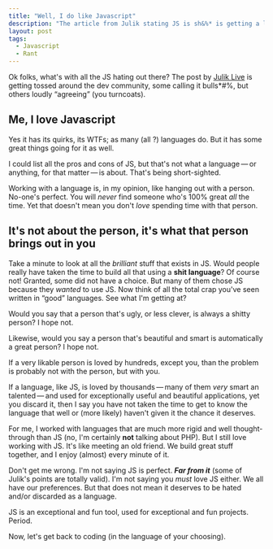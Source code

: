 ```yaml
---
title: "Well, I do like Javascript"
description: "The article from Julik stating JS is sh&%* is getting a lot of attention. I disagree - I love JS."
layout: post
tags:
  - Javascript
  - Rant
---
```


Ok folks, what's with all the JS hating out there? The post by [Julik Live](http://live.julik.nl/2013/05/javascript-is-shit) is getting tossed around the dev community, some calling it bulls\*#%, but others loudly &ldquo;agreeing&rdquo; (you turncoats).

## Me, I love Javascript

Yes it has its quirks, its WTFs; as many (all ?) languages do. But it has some great things going for it as well. 

I could list all the pros and cons of JS, but that's not what a language&thinsp;&mdash;&thinsp;or anything, for that matter&thinsp;&mdash;&thinsp;is about. That's being short-sighted. 

Working with a language is, in my opinion, like hanging out with a person. No-one's perfect. You will *never* find someone who's 100% great *all* the time. Yet that doesn't mean you don't *love* spending time with that person.

## It's not about the person, it's what that person brings out in you

Take a minute to look at all the *brilliant* stuff that exists in JS. Would people really have taken the time to build all that using a **shit language**? Of course not! Granted, some did not have a choice. But many of them chose JS because they *wanted* to use JS. Now think of all the total crap you've seen written in &ldquo;good&rdquo; languages. See what I'm getting at?

Would you say that a person that's ugly, or less clever, is always a shitty person? I hope not. 

Likewise, would you say a person that's beautiful and smart is automatically a great person? I hope not. 

If a very likable person is loved by hundreds, except you, than the problem is probably not with the person, but with you. 

If a language, like JS, is loved by thousands&thinsp;&mdash;&thinsp;many of them *very* smart an talented&thinsp;&mdash;&thinsp;and used for exceptionally useful and beautiful applications, yet you discard it, then I say you have not taken the time to get to know the language that well or (more likely) haven't given it the chance it deserves.

For me, I worked with languages that are much more rigid and well thought-through than JS (no, I'm certainly **not** talking about PHP). But I still love working with JS. It's like meeting an old friend. We build great stuff together, and I enjoy (almost) every minute of it. 

Don't get me wrong. I'm not saying JS is perfect. ***Far from it*** (some of Julik's points are totally valid). I'm not saying you *must* love JS either. We all have our preferences. But that does not mean it deserves to be hated and/or discarded as a language.

JS is an exceptional and fun tool, used for exceptional and fun projects. Period. 

Now, let's get back to coding (in the language of your choosing). 
